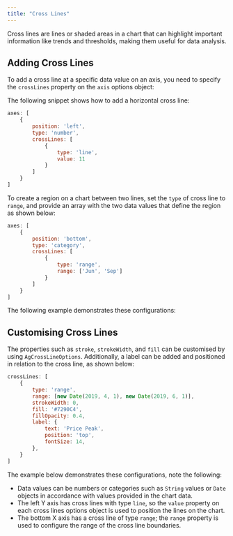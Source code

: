 ```yaml
---
title: "Cross Lines"
---
```

Cross lines are lines or shaded areas in a chart that can highlight important information like trends and thresholds, making them useful for data analysis.

## Adding Cross Lines

To add a cross line at a specific data value on an axis, you need to specify the `crossLines` property on the `axis` options object:

<interface-documentation interfaceName='AgBaseCartesianAxisOptions' names='["crossLines"]' config='{"description":"", "overrideBottomMargin":"1rem", "lookupRoot": "charts-api", "suppressTypes": ["DataValue", "CssColor", "CssColor", "Opacity", "PixelSize", "FontStyle", "FontWeight", "FontSize", "FontFamily", "AgCrossLineLabelPosition"]}' ></interface-documentation>

The following snippet shows how to add a horizontal cross line:

```js
axes: [
	{
		position: 'left',
		type: 'number',
		crossLines: [
			{
				type: 'line',
				value: 11
			}
		]
	}
]
```

To create a region on a chart between two lines, set the `type` of cross line to `range`, and provide an array with the
two data values that define the region as shown below:

```js
axes: [
	{
		position: 'bottom',
		type: 'category',
		crossLines: [
			{
				type: 'range',
				range: ['Jun', 'Sep']
			}
		]
	}
]
```

The following example demonstrates these configurations:

<chart-example title='Adding Cross Lines' name='axis-cross-lines-adding' type='generated'></chart-example>

## Customising Cross Lines 

The properties such as `stroke`, `strokeWidth`, and `fill` can be customised by using `AgCrossLineOptions`. 
Additionally, a label can be added and positioned in relation to the cross line, as shown below:

```js
crossLines: [
    {
        type: 'range',
        range: [new Date(2019, 4, 1), new Date(2019, 6, 1)],
        strokeWidth: 0,
        fill: '#7290C4',
        fillOpacity: 0.4,
        label: {
            text: 'Price Peak',
            position: 'top',
            fontSize: 14,
        },
    }
]
```

The example below demonstrates these configurations, note the following:

- Data values can be numbers or categories such as `String` values or `Date` objects in accordance with values provided in the chart data.
- The left Y axis has cross lines with type `line`, so the `value` property on each cross lines options object is used to position the lines on the chart.
- The bottom X axis has a cross line of type `range`; the `range` property is used to configure the range of the cross line boundaries.

<chart-example title='Customising Cross Lines' name='axis-cross-lines-customising' type='generated'></chart-example>